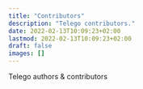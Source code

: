 ```yaml
---
title: "Contributors"
description: "Telego contributors."
date: 2022-02-13T10:09:23+02:00
lastmod: 2022-02-13T10:09:23+02:00
draft: false
images: []
---
```


Telego authors & contributors
